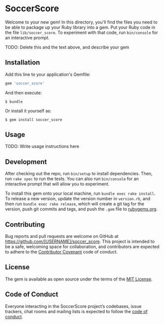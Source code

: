 # SoccerScore

Welcome to your new gem! In this directory, you'll find the files you need to be able to package up your Ruby library into a gem. Put your Ruby code in the file `lib/soccer_score`. To experiment with that code, run `bin/console` for an interactive prompt.

TODO: Delete this and the text above, and describe your gem

## Installation

Add this line to your application's Gemfile:

```ruby
gem 'soccer_score'
```

And then execute:

    $ bundle

Or install it yourself as:

    $ gem install soccer_score

## Usage

TODO: Write usage instructions here

## Development

After checking out the repo, run `bin/setup` to install dependencies. Then, run `rake spec` to run the tests. You can also run `bin/console` for an interactive prompt that will allow you to experiment.

To install this gem onto your local machine, run `bundle exec rake install`. To release a new version, update the version number in `version.rb`, and then run `bundle exec rake release`, which will create a git tag for the version, push git commits and tags, and push the `.gem` file to [rubygems.org](https://rubygems.org).

## Contributing

Bug reports and pull requests are welcome on GitHub at https://github.com/[USERNAME]/soccer_score. This project is intended to be a safe, welcoming space for collaboration, and contributors are expected to adhere to the [Contributor Covenant](http://contributor-covenant.org) code of conduct.

## License

The gem is available as open source under the terms of the [MIT License](https://opensource.org/licenses/MIT).

## Code of Conduct

Everyone interacting in the SoccerScore project’s codebases, issue trackers, chat rooms and mailing lists is expected to follow the [code of conduct](https://github.com/[USERNAME]/soccer_score/blob/master/CODE_OF_CONDUCT.md).
